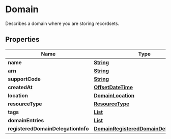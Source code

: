 

# Domain

Describes a domain where you are storing recordsets.

## Properties

| Name | Type | Description | Notes |
|------------ | ------------- | ------------- | -------------|
|**name** | [**String**](String.md) |  |  [optional] |
|**arn** | [**String**](String.md) |  |  [optional] |
|**supportCode** | [**String**](String.md) |  |  [optional] |
|**createdAt** | [**OffsetDateTime**](OffsetDateTime.md) |  |  [optional] |
|**location** | [**DomainLocation**](DomainLocation.md) |  |  [optional] |
|**resourceType** | [**ResourceType**](ResourceType.md) |  |  [optional] |
|**tags** | [**List**](List.md) |  |  [optional] |
|**domainEntries** | [**List**](List.md) |  |  [optional] |
|**registeredDomainDelegationInfo** | [**DomainRegisteredDomainDelegationInfo**](DomainRegisteredDomainDelegationInfo.md) |  |  [optional] |



